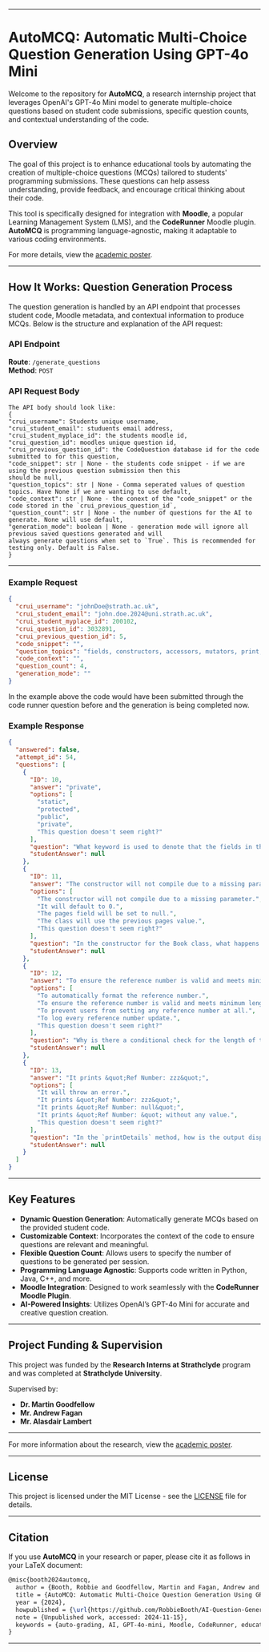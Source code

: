
---

# AutoMCQ: Automatic Multi-Choice Question Generation Using GPT-4o Mini

Welcome to the repository for **AutoMCQ**, a research internship project that leverages OpenAI's GPT-4o Mini model to generate multiple-choice questions based on student code submissions, specific question counts, and contextual understanding of the code.

## Overview

The goal of this project is to enhance educational tools by automating the creation of multiple-choice questions (MCQs) tailored to students' programming submissions. These questions can help assess understanding, provide feedback, and encourage critical thinking about their code.

This tool is specifically designed for integration with **Moodle**, a popular Learning Management System (LMS), and the **CodeRunner** Moodle plugin. **AutoMCQ** is programming language-agnostic, making it adaptable to various coding environments.

For more details, view the [academic poster](https://robbiebooth.com/portfolio/ai-question-generation/academic_poster.pdf).

---

## How It Works: Question Generation Process

The question generation is handled by an API endpoint that processes student code, Moodle metadata, and contextual information to produce MCQs. Below is the structure and explanation of the API request:

### API Endpoint

**Route**: `/generate_questions`  
**Method**: `POST`

### API Request Body

```
The API body should look like:
{
"crui_username": Students unique username,
"crui_student_email": studuents email address,
"crui_student_myplace_id": the students moodle id,
"crui_question_id": moodles unique question id,
"crui_previous_question_id": the CodeQuestion database id for the code submitted to for this question,
"code_snippet": str | None - the students code snippet - if we are using the previous question submission then this
should be null,
"question_topics": str | None - Comma seperated values of question topics. Have None if we are wanting to use default,
"code_context": str | None - the conext of the "code_snippet" or the code stored in the `crui_previous_question_id`,
"question_count": str | None - the number of questions for the AI to generate. None will use default,
"generation_mode": boolean | None - generation mode will ignore all previous saved questions generated and will
always generate questions when set to `True`. This is recommended for testing only. Default is False.
}
```

---

### Example Request

```json
{
  "crui_username": "johnDoe@strath.ac.uk",
  "crui_student_email": "john.doe.2024@uni.strath.ac.uk",
  "crui_student_myplace_id": 200102,
  "crui_question_id": 3032891,
  "crui_previous_question_id": 5,
  "code_snippet": "",
  "question_topics": "fields, constructors, accessors, mutators, print, equals and if statements",
  "code_context": "",
  "question_count": 4,
  "generation_mode": ""
}

```

In the example above the code would have been submitted through the code runner question before and the generation is being completed now.

### Example Response

```json
{
  "answered": false,
  "attempt_id": 54,
  "questions": [
    {
      "ID": 10,
      "answer": "private",
      "options": [
        "static",
        "protected",
        "public",
        "private",
        "This question doesn't seem right?"
      ],
      "question": "What keyword is used to denote that the fields in the Book class are private?",
      "studentAnswer": null
    },
    {
      "ID": 11,
      "answer": "The constructor will not compile due to a missing parameter.",
      "options": [
        "The constructor will not compile due to a missing parameter.",
        "It will default to 0.",
        "The pages field will be set to null.",
        "The class will use the previous pages value.",
        "This question doesn't seem right?"
      ],
      "question": "In the constructor for the Book class, what happens if the parameter `bookPages` is not provided?",
      "studentAnswer": null
    },
    {
      "ID": 12,
      "answer": "To ensure the reference number is valid and meets minimum length requirements.",
      "options": [
        "To automatically format the reference number.",
        "To ensure the reference number is valid and meets minimum length requirements.",
        "To prevent users from setting any reference number at all.",
        "To log every reference number update.",
        "This question doesn't seem right?"
      ],
      "question": "Why is there a conditional check for the length of the reference number in the `setRefNumber` method?",
      "studentAnswer": null
    },
    {
      "ID": 13,
      "answer": "It prints &quot;Ref Number: zzz&quot;",
      "options": [
        "It will throw an error.",
        "It prints &quot;Ref Number: zzz&quot;",
        "It prints &quot;Ref Number: null&quot;",
        "It prints &quot;Ref Number: &quot; without any value.",
        "This question doesn't seem right?"
      ],
      "question": "In the `printDetails` method, how is the output displayed if `refNumber` is an empty string?",
      "studentAnswer": null
    }
  ]
}

```

---

## Key Features

- **Dynamic Question Generation**: Automatically generate MCQs based on the provided student code.
- **Customizable Context**: Incorporates the context of the code to ensure questions are relevant and meaningful.
- **Flexible Question Count**: Allows users to specify the number of questions to be generated per session.
- **Programming Language Agnostic**: Supports code written in Python, Java, C++, and more.
- **Moodle Integration**: Designed to work seamlessly with the **CodeRunner Moodle Plugin**.
- **AI-Powered Insights**: Utilizes OpenAI’s GPT-4o Mini for accurate and creative question creation.

---

## Project Funding & Supervision

This project was funded by the **Research Interns at Strathclyde** program and was completed at **Strathclyde University**.

Supervised by:
- **Dr. Martin Goodfellow**
- **Mr. Andrew Fagan**
- **Mr. Alasdair Lambert**

---

For more information about the research, view the [academic poster](https://robbiebooth.com/portfolio/ai-question-generation/academic_poster.pdf).

---

## License

This project is licensed under the MIT License - see the [LICENSE](LICENSE) file for details.

---

## Citation

If you use **AutoMCQ** in your research or paper, please cite it as follows in your LaTeX document:

```latex
@misc{booth2024automcq,
  author = {Booth, Robbie and Goodfellow, Martin and Fagan, Andrew and Lambert, Alasdair},
  title = {AutoMCQ: Automatic Multi-Choice Question Generation Using GPT-4o Mini},
  year = {2024},
  howpublished = {\url{https://github.com/RobbieBooth/AI-Question-Generator}},
  note = {Unpublished work, accessed: 2024-11-15},
  keywords = {auto-grading, AI, GPT-4o-mini, Moodle, CodeRunner, education},
}

```

---
